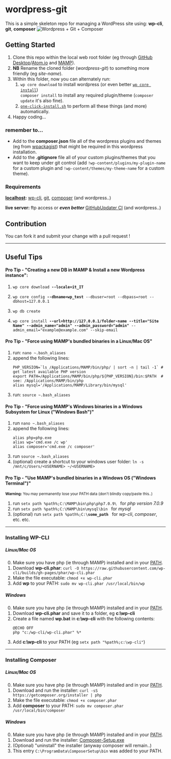 # wordpress-git

This is a simple skeleton repo for managing a WordPress site using: **wp-cli**, **git**, **composer**
![Wordpress + Git + Composer](https://cdn.deliciousbrains.com/content/uploads/2015/05/Git-Composer.png)

## Getting Started

1. Clone this repo within the local web root folder (eg through [GitHub Desktop](https://desktop.github.com/)/[Atom.io](https://atom.io/) and [MAMP](https://www.mamp.info/)).
2. **NB** Rename the cloned folder (_wordpress-git_) to something more friendly (eg _site-name_).
3. Within this folder, now you can alternately run:
      1. `wp core download` to install wordpress (or even better [`wp core install`](#pro-tip---creating-a-new-db-in-mamp--install-a-new-wordpress-instance))<br>`composer install` to install any required plugin/theme (`composer update` it's also fine).
      2. [`one-click-install.sh`](./one-click-install.sh) to perform all these things (and more) automatically.
6. Happy coding...

### remember to...
- Add to the **composer.json** file all of the wordpress plugins and themes (eg from [wpackagist](http://wpackagist.org/)) that might be required in this wordpress installation.
- Add to the **.gitignore** file all of your custom plugins/themes that you want to keep under git control (add `!wp-content/plugins/my-plugin-name` for a custom plugin and `!wp-content/themes/my-theme-name` for a custom theme).

### Requirements
**[localhost](http://127.0.0.1):** [wp-cli](https://make.wordpress.org/cli/handbook/installing/), [git](https://git-scm.com/downloads), [composer](https://getcomposer.org/doc/00-intro.md) (and wordpress..)

**live server:** ftp access or _**even better**_ [GitHubUpdater CI](https://medium.com/@limikael/continuous-integration-for-wordpress-d152ec4852e5) (and wordpress..)

## Contribution

 You can fork it and submit your change with a pull request !
 
---

## Useful Tips

#### Pro Tip - "Creating a new DB in MAMP & Install a new Wordpress instance":

1. `wp core download `**`--locale=it_IT`**

2. `wp core config `**`--dbname=wp_test`**` --dbuser=root --dbpass=root --dbhost=127.0.0.1`

3. `wp db create`

4. `wp core install `**`--url=http://127.0.0.1/folder-name`**` `**`--title="Site Name"`**` `**`--admin_name="admin"`**` `**`--admin_password="admin"`**` --admin_email="example@example.com" --skip-email`

#### Pro Tip - "Force using MAMP's bundled binaries in a Linux/Mac OS"
1. run: `nano ~.bash_aliases`
2. append the following lines:
     ```
     PHP_VERSION=`ls /Applications/MAMP/bin/php/ | sort -n | tail -1` # get latest available PHP version
     export PATH=/Applications/MAMP/bin/php/${PHP_VERSION}/bin:$PATH  # see: /Applications/MAMP/bin/php
     alias mysql='/Applications/MAMP/Library/bin/mysql'
     ```
3. run: `source ~.bash_aliases`

#### Pro Tip - "Force using MAMP's Windows binaries in a Windows Subsystem for Linux ("Windows Bash")"
1. run `nano ~.bash_aliases`
2. append the following lines:
     ```
     alias php=php.exe
     alias wp='cmd.exe /c wp'
     alias composer='cmd.exe /c composer'
     ```
3. run `source ~.bash_aliases`
4. (optional) create a shortcut to your windows user folder: `ln -s /mnt/c/Users/<USERNAME> ~/<USERNAME>`

#### Pro Tip - "Use MAMP's bundled binaries in a Windows OS ("Windows Terminal")"
<sub><b>Warning:</b> You may permanently lose your PATH data (don't blindly copy/paste this..)</sub>
1. run ``setx path %path%;C:\MAMP\bin\php\php7.0.9\ `` for _php version 7.0.9_
2. run ``setx path %path%;C:\MAMP\bin\mysql\bin `` for _mysql_
3. (optional) run ``setx path %path%;C:\``**``some_path``**`` `` for _wp-cli_, _composer_, etc. etc.

---

### Installing WP-CLI

##### Linux/Mac OS

0. Make sure you have php (ie through MAMP) installed and in your [PATH](#pro-tip---force-using-mamps-bundled-binaries-in-a-linuxmac-os).
1. Download **wp-cli.phar**: `curl -O https://raw.githubusercontent.com/wp-cli/builds/gh-pages/phar/wp-cli.phar`
2. Make the file executable: `chmod +x wp-cli.phar`
3. Add **wp** to your PATH: `sudo mv wp-cli.phar /usr/local/bin/wp`

##### Windows

0. Make sure you have php (ie through MAMP) installed and in your [PATH](#pro-tip---use-mamps-bundled-binaries-in-a-windows-os-windows-terminal).
1. Download **wp-cli.phar** and save it to a folder, eg **c:\wp-cli**
2. Create a file named **wp.bat** in **c:\wp-cli** with the following contents:
     ```
     @ECHO OFF
     php "c:/wp-cli/wp-cli.phar" %*
     ```
3. Add **c:\wp-cli** to your PATH (eg `setx path "%path%;c:\wp-cli"`)

---

### Installing Composer

##### Linux/Mac OS

0. Make sure you have php (ie through MAMP) installed and in your [PATH](#pro-tip---force-using-mamps-bundled-binaries-in-a-linuxmac-os).
1. Download and run the installer: `curl -sS https://getcomposer.org/installer | php`
2. Make the file executable: `chmod +x composer.phar`
3. Add **composer** to your PATH: `sudo mv composer.phar /usr/local/bin/composer`

##### Windows

0. Make sure you have php (ie through MAMP) installed and in your [PATH](#pro-tip---use-mamps-bundled-binaries-in-a-windows-os-windows-terminal).
1. Download and run the installer: [Composer-Setup.exe](https://getcomposer.org/Composer-Setup.exe)
2. (Optional) "uninstall" the installer (anyway composer will remain..)
3. This entry `C:\ProgramData\ComposerSetup\bin` was added to your PATH.
